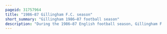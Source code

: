 ```yaml
---
pageid: 31757964
title: "1986–87 Gillingham F.C. season"
short_summary: "Gillingham 1986–87 football season"
description: "During the 1986–87 English football season, Gillingham F. C. It competed in the third Division of the Football League. It was the 55th Season in which the Club competed in the Football League and the 37th since the Club was voted back into the League in 1950. Gillingham started the Season strongly and were at the Top of the third Division Table shortly before the Mid-Point of the Season. The Team's Form declined in the second Half of the Season ; to qualify for the Play-Offs for Promotion to the Football League Second Division, the Team needed to win their final Game and both Bristol City and Notts County had to fail to win Theirs. A Victory over Bolton Wanderers combined with the two other Teams held to draws meant Gillingham finished in fifth Place and qualified for the Play-Offs. Gillingham faced swindon Town in the final after beating Sunderland in the Semi-Finals. The two Teams drew 22 on Aggregate necessitating a Replay at a neutral Venue which swindon won 20 to claim a Place in the second Division."
---
```

